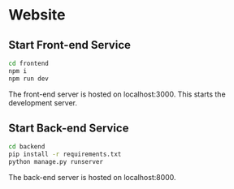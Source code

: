 # Website

## Start Front-end Service

```bash
cd frontend
npm i
npm run dev
```

The front-end server is hosted on localhost:3000. This starts the development server.

## Start Back-end Service

```bash
cd backend
pip install -r requirements.txt
python manage.py runserver
```

The back-end server is hosted on localhost:8000.
